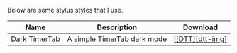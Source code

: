 Below are some stylus styles that I use.

Name | Description | Download
--- | --- | ---
Dark TimerTab | A simple TimerTab dark mode | [![DTT][dtt-img]][dtt]

[dtt]: https://img.shields.io/badge/Download-usercss-red.svg
[dtt]: https://github.com/cheukyin699/stylus-styles/build/dtt.user.css
